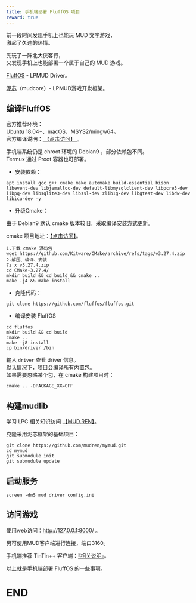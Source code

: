 ```yaml
---
title: 手机端部署 FluffOS 项目
reward: true
---
```


前一段时间发现手机上也能玩 MUD 文字游戏，  
激起了久违的热情。

先玩了一阵北大侠客行，  
又发现手机上也能部署一个属于自己的 MUD 游戏。

[FluffOS](https://github.com/fluffos/fluffos) - LPMUD Driver。

[泥芯](https://github.com/oiuv/mudcore)（mudcore）- LPMUD游戏开发框架。

<!--more-->

## 编译FluffOS

官方推荐环境：  
Ubuntu 18.04+、macOS、MSYS2/mingw64。  
官方编译说明：[ 【点击访问】 ](https://www.fluffos.info/build.html)。

手机端系统仍是 chroot 环境的 Debian9 ，部分依赖包不同。   
Termux 通过 Proot 容器也可部署。 

- 安装依赖： 
 
```
apt install gcc g++ cmake make automake build-essential bison libevent-dev libjemalloc-dev default-libmysqlclient-dev libpcre3-dev libpq-dev libsqlite3-dev libssl-dev zlib1g-dev libgtest-dev libdw-dev libicu-dev -y
```

- 升级Cmake：

由于 Debian9 默认 cmake 版本较旧，采取编译安装方式更新。

cmake 项目地址：[【点击访问】](https://github.com/Kitware/CMake/releases)。

```
1.下载 cmake 源码包
wget https://github.com/Kitware/CMake/archive/refs/tags/v3.27.4.zip
2.解压、编译、安装
7z x v3.27.4.zip
cd CMake-3.27.4/
mkdir build && cd build && cmake ..
make -j4 && make install
```

- 克隆代码： 

```
git clone https://github.com/fluffos/fluffos.git
```

- 编译安装 FluffOS

```
cd fluffos
mkdir build && cd build
cmake ..
make -j8 install
cp bin/driver /bin
```

输入 `driver` 查看 driver 信息。  
默认情况下，项目会编译所有内置包。  
如果需要忽略某个包，在 cmake 构建项目时：  

```
cmake .. -DPACKAGE_XX=OFF
```

## 构建mudlib

学习 LPC 相关知识访问 [【MUD.REN】](https://bbs.mud.ren/)。

克隆采用泥芯框架的基础项目：
```
git clone https://github.com/mudren/mymud.git
cd mymud
git submodule init
git submudule update
```

## 启动服务

```
screen -dmS mud driver config.ini
```

## 访问游戏

使用web访问：http://127.0.0.1:8000/ 。

另可使用MUD客户端进行连接，端口3160。

手机端推荐 TinTin++ 客户端：[『相关说明』](https://github.com/zixijian/tt)。

以上就是手机端部署 FluffOS 的一些事项。

# END